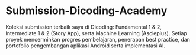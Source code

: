# Submission-Dicoding-Academy
Koleksi submission terbaik saya di Dicoding: Fundamental 1 & 2, Intermediate 1 & 2 (Story App), serta Machine Learning (Asclepius). Setiap proyek mencerminkan progres pembelajaran, penerapan best practice, dan portofolio pengembangan aplikasi Android serta implementasi AI.
